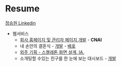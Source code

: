 # Resume
[정승원 Linkedin](https://www.linkedin.com/in/seungwon-jung-ameri/)
- 웹서비스
    - [회사 홈페이지 및 관리자 페이지 개발](http://www.cnai.ai) - **CNAI**
    - 내 손안의 결혼식 - [개발](https://github.com/pinno12/youngwon-ad) - [배포](https://pinno12.github.io/youngwon-ad/)
    - [외주 기획 - 스켈레톤 화면 설계, IA.](https://www.dropbox.com/sh/w9l6pkdlkukmzw6/AABjz_SC_n-ERldVUsDsxyOVa?dl=0)
    - 소개팅할 수있는 친구를 한 눈에 보는 대시보드 - [개발](https://github.com/pinno12/chinchin)


